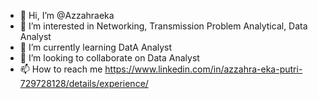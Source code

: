 - 👋 Hi, I’m @Azzahraeka
- 👀 I’m interested in Networking, Transmission Problem Analytical, Data Analyst
- 🌱 I’m currently learning DatA Analyst
- 💞️ I’m looking to collaborate on Data Analyst
- 📫 How to reach me https://www.linkedin.com/in/azzahra-eka-putri-729728128/details/experience/

<!---
Azzahraeka/Azzahraeka is a ✨ special ✨ repository because its `README.md` (this file) appears on your GitHub profile.
You can click the Preview link to take a look at your changes.
--->
